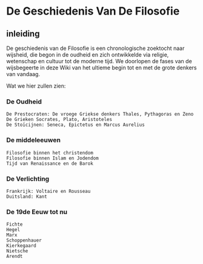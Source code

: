 # De Geschiedenis Van De Filosofie

## inleiding

De geschiedenis van de Filosofie is een chronologische zoektocht naar wijsheid, die begon in de oudheid en zich ontwikkelde via religie, 
wetenschap en cultuur tot de moderne tijd. We doorlopen de fases van de wijsbegeerte in deze Wiki van het ultieme begin tot en met de grote denkers van vandaag.

Wat we hier zullen zien:

### De Oudheid 
    De Prestocraten: De vroege Griekse denkers Thales, Pythagoras en Zeno
    De Grieken Socrates, Plato, Aristoteles
    De Stoïcijnen: Seneca, Epictetus en Marcus Aurelius

### De middeleeuwen
    Filosofie binnen het christendom
    Filosofie binnen Islam en Jodendom
    Tijd van Renaissance en de Barok

### De Verlichting 
    Frankrijk: Voltaire en Rousseau
    Duitsland: Kant

### De 19de Eeuw tot nu
    Fichte
    Hegel
    Marx
    Schoppenhauer
    Kierkegaard
    Nietsche
    Arendt
